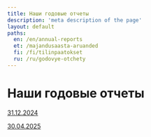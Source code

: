 ```yaml
---
title: Наши годовые отчеты
description: 'meta description of the page'
layout: default
paths:
  en: /en/annual-reports
  et: /majandusaasta-aruanded
  fi: /fi/tilinpaatokset
  ru: /ru/godovye-otchety
---
```


# Наши годовые отчеты

<a href="/doc/annual-reports/31.12.2024.pdf" target="_blank">31.12.2024</a>

<a href="/doc/annual-reports/30.04.2025.pdf" target="_blank">30.04.2025</a>
